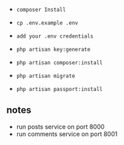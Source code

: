 - `composer Install`

- `cp .env.example .env`
- `add your .env credentials`
- `php artisan key:generate`
- `php artisan composer:install`
- `php artisan migrate`
- `php artisan passport:install`


## notes

- run posts service on port 8000 <br>
- run comments service on port 8001 <br>

